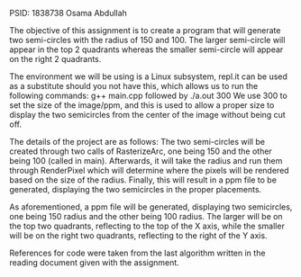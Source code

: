 PSID: 1838738
Osama Abdullah

The objective of this assignment is to create a program that will generate two semi-circles with the radius of 150 and 100. The larger semi-circle will appear in the top 2 quadrants whereas the smaller semi-circle will appear on the right 2 quadrants.

The environment we will be using is a Linux subsystem, repl.it can be used as a substitute should you not have this, which allows us to run the following commands: g++ main.cpp followed by ./a.out 300
We use 300 to set the size of the image/ppm, and this is used to allow a proper size to display the two semicircles from the center of the image without being cut off.

The details of the project are as follows: The two semi-circles will be created through two calls of RasterizeArc, one being 150 and the other being 100 (called in main). Afterwards, it will take the radius and run them through RenderPixel which will determine where the pixels will be rendered based on the size of the radius. Finally, this will result in a ppm file to be generated, displaying the two semicircles in the proper placements. 

As aforementioned, a ppm file will be generated, displaying two semicircles, one being 150 radius and the other being 100 radius. The larger will be on the top two quadrants, reflecting to the top of the X axis, while the smaller will be on the right two quadrants, reflecting to the right of the Y axis.

References for code were taken from the last algorithm written in the reading document given with the assignment.

